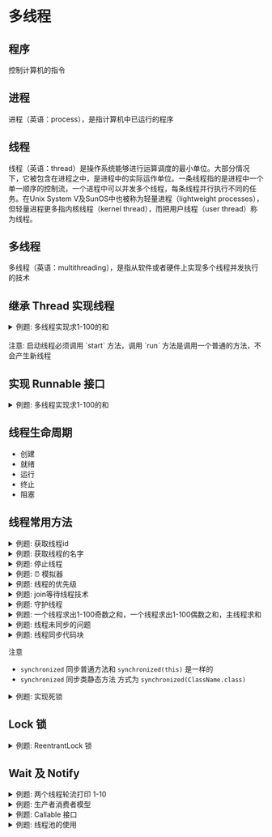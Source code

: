 # 多线程
## 程序
控制计算机的指令

## 进程
进程（英语：process），是指计算机中已运行的程序

## 线程
线程（英语：thread）是操作系统能够进行运算调度的最小单位。大部分情况下，它被包含在进程之中，是进程中的实际运作单位。一条线程指的是进程中一个单一顺序的控制流，一个进程中可以并发多个线程，每条线程并行执行不同的任务。在Unix System V及SunOS中也被称为轻量进程（lightweight processes），但轻量进程更多指内核线程（kernel thread），而把用户线程（user thread）称为线程。

## 多线程
多线程（英语：multithreading），是指从软件或者硬件上实现多个线程并发执行的技术

## 继承 Thread 实现线程 

<details>
<summary>例题:  多线程实现求1-100的和<br/>
</summary>

``` java
class ExampleThread extends Thread {
    private int sum = 0;

    public int getSum() {
    return sum;
    }

    @Override
    public void run() {
        for (int i = 1; i <= 100; ++i) {
            sum += i;
        }
    }
}
ExampleThread thread = new ExampleThread();
thread.start();
thread.join(); // main thread wait unit sub thread completed
assertEquals(5050, thread.getSum());
```
</details>
<br/>
注意: 启动线程必须调用 `start` 方法，调用 `run` 方法是调用一个普通的方法，不会产生新线程

## 实现 Runnable 接口

<details>
<summary>例题:  多线程实现求1-100的和<br/>
</summary>

``` java
class ExampleRunnable implements Runnable {
    private int sum = 0;
    @Override
    public void run() {
        for (int i = 1; i <= 100; ++i) {
            sum = sum + i;
        }
    }
    public int getSum() {
        return sum;
    }
}
ExampleRunnable exampleRunnable = new ExampleRunnable();
Thread thread = new Thread(exampleRunnable);
thread.start();
thread.join();
assertEquals(5050, exampleRunnable.getSum());
```
</details>

## 线程生命周期
* 创建
* 就绪
* 运行
* 终止
* 阻塞

## 线程常用方法

<details>
<summary>例题:  获取线程id<br/>
</summary>

``` java
new Thread(()->assertTrue(Thread.currentThread().getId() > 1)).start();
assertEquals(1, Thread.currentThread().getId());
```
</details>

<details>
<summary>例题:  获取线程的名字<br/>
</summary>

``` java
class ExampleThread extends Thread {
    public ExampleThread(String name) {
        super(name);
    }

    @Override
    public void run() {
        assertEquals("sub-thread", getName());
    }
}
new ExampleThread("sub-thread").start();
assertEquals("main", Thread.currentThread().getName());
```
</details>

<details>
<summary>例题:  停止线程<br/>
</summary>

``` java
class ExampleThread extends Thread {
    private boolean stopped = false;
    @Override
    public void run() {
        while (!stopped) {
        }
        assertThrows(ArithmeticException.class, ()->{
            int num = 10 / 0;
        });
    }

    public void stop(boolean stopped) {
        this.stopped = stopped;
    }
}
ExampleThread thread = new ExampleThread();
thread.start();
thread.stop(true);
```
</details>

<details>
<summary>例题:  ⏰ 模拟器<br/>
</summary>

``` java
new Thread(() -> {
    SimpleDateFormat sdf = new SimpleDateFormat("yyyy-MM-dd HH:mm:ss");
    while (true) {
        Date date = new Date();
        System.out.println(sdf.format(date));
        try {
            Thread.sleep(1000);
        } catch (InterruptedException e) {
            e.printStackTrace();
        }
    }
}).start();
Thread.sleep(1000); // 适当把时间设置大点
```
</details>

<details>
<summary>例题:  线程的优先级<br/>
</summary>

``` java
Thread thread = new Thread(()->{
    assertEquals(Thread.MAX_PRIORITY, Thread.currentThread().getPriority());
});
thread.setPriority(Thread.MAX_PRIORITY);
thread.start();
```
</details>

<details>
<summary>例题:  join等待线程技术<br/>
</summary>

``` java
class ExampleThread extends Thread {
    private int sum = 0;

    @Override
    public void run() {
        for (int i = 1; i <= 100; ++i) {
            sum += i;
        }
    }

    public int getSum() {
        return sum;
    }
}
ExampleThread thread = new ExampleThread();
assertEquals(0, thread.getSum());
thread.start();
thread.join();
assertEquals(5050, thread.getSum());
```
</details>

<details>
<summary>例题:  守护线程<br/>
</summary>

``` java
class ExampleThread extends Thread {
    @Override
    public void run() {
        assertTrue(Thread.currentThread().isDaemon());
        while (true) {
        }
    }
}
ExampleThread thread = new ExampleThread();
thread.setDaemon(true);
thread.start();

int sum = 0;
for (int i = 1; i <= 100; ++i) {
    sum = sum + i;
    assertTrue(thread.isAlive());
    assertTrue(thread.isDaemon());
}
assertEquals(5050, sum);
```
</details>

<details>
<summary>例题:  一个线程求出1-100奇数之和，一个线程求出1-100偶数之和，主线程求和<br/>
</summary>

``` java
class OddSumThread extends Thread {
    private int sum = 0;

    public int getSum() {
    return sum;
    }

    @Override
    public void run() {
        for (int i = 1; i <= 99; i += 2) {
            sum += i;
        }
    }
}
class EvenSumThread extends Thread {
    private int sum = 0;

    public int getSum() {
    return sum;
    }

    @Override
    public void run() {
        for (int i = 2; i <= 100; i += 2) {
            sum += i;
        }
    }
}

OddSumThread oddSumThread = new OddSumThread();
EvenSumThread evenSumThread = new EvenSumThread();
oddSumThread.start();
evenSumThread.start();
oddSumThread.join();
evenSumThread.join();
assertEquals(5050, oddSumThread.getSum() + evenSumThread.getSum());
```
</details>

<details>
<summary>例题:  线程未同步的问题<br/>
</summary>

``` java
class Account implements Runnable {
    private int balance;
    public Account() {
    }
    public Account(int balance) {
        this.balance = balance;
    }

    public int getBalance() {
        return balance;
    }

    @Override
    public void run() {
        if (balance >= 0) {
            try {
                Thread.sleep(1000);
            } catch (InterruptedException e) {
                e.printStackTrace();
            }
            balance -= 100;
        }
    }
}

Account account = new Account(1000);
Thread t1 = new Thread(account);
Thread t2 = new Thread(account);
Thread t3 = new Thread(account);
t1.start();
t2.start();
t3.start();
t1.join();
t2.join();
t3.join();

assertTrue(account.getBalance() >= 700);
```
</details>

<details>
<summary>例题:  线程同步代码块<br/>
</summary>

``` java
class Account implements Runnable {
    private int balance;
    public Account() {
    }
    public Account(int balance) {
        this.balance = balance;
    }

    public int getBalance() {
        return balance;
    }

    @Override
    public void run() {
        synchronized (this) {
            if (balance >= 100) {
            try {
                Thread.sleep(1000);
            } catch (InterruptedException e) {
                e.printStackTrace();
            }
            balance -= 100;
            }
        }
    }
}

Account account = new Account(1000);
Thread t1 = new Thread(account);
Thread t2 = new Thread(account);
Thread t3 = new Thread(account);
t1.start();
t2.start();
t3.start();
t1.join();
t2.join();
t3.join();

assertEquals(700, account.getBalance());
```
</details>

注意
* `synchronized` 同步普通方法和 `synchronized(this)` 是一样的
* `synchronized` 同步类静态方法 方式为 `synchronized(ClassName.class)`

<details>
<summary>例题:  实现死锁<br/>
</summary>

``` java
public class DeadLockExample {
  public final Object resourceA = new Object();
  public final Object resourceB = new Object();

  public static void main(String[] args) {
    DeadLockExample deadLockExample = new DeadLockExample();
    Runnable runnableA =
        () -> {
          synchronized (deadLockExample.resourceA) {
            System.out.println(Thread.currentThread().getName() + " get resourceA");
            try {
              Thread.sleep(1000);
            } catch (InterruptedException e) {
              e.printStackTrace();
            }
            System.out.println(Thread.currentThread().getName() + " is trying to get resourceB");
            synchronized (deadLockExample.resourceB) {
              System.out.println(Thread.currentThread().getName() + " get resourceB");
            }
          }
        };

    Runnable runnableB =
        () -> {
          synchronized (deadLockExample.resourceB) {
            System.out.println(Thread.currentThread().getName() + " get resourceB");
            try {
              Thread.sleep(1000);
            } catch (InterruptedException e) {
              e.printStackTrace();
            }
            System.out.println(Thread.currentThread().getName() + " is trying to get resourceA");
            synchronized (deadLockExample.resourceA) {
              System.out.println(Thread.currentThread().getName() + " get resourceA");
            }
          }
        };

    new Thread(runnableA).start();
    new Thread(runnableB).start();
  }
}
```
</details>

## Lock 锁

<details>
<summary>例题:  ReentrantLock 锁<br/>
</summary>

``` java
class Counter {
    private final Lock lock = new ReentrantLock();
    private int count;

    public void add(int step) {
        lock.lock();
        try {
            count += step;
        } finally {
            lock.unlock();
        }
    }

    public int getCount() {
        return count;
    }
}

Counter counter = new Counter();
for (int i = 0; i < 10; i++) {
    new Thread(() -> counter.add(1)).start();
}
Thread.sleep(100);
assertEquals(10, counter.getCount());
```
</details>

## Wait 及 Notify

<details>
<summary>例题:  两个线程轮流打印 1-10<br/>
</summary>

``` java
class MyRunnable implements Runnable {
    private int count = 1;
    @Override
    public void run() {
        while (true) {
            synchronized (this) {
                notify();
                if (count <= 10) {
                    System.out.println(Thread.currentThread().getName() + "->" + count++);
                } else {
                    break;
                }
                try {
                    wait();
                } catch (InterruptedException e) {
                    e.printStackTrace();
                }
            }
        }
    }
}
MyRunnable myRunnable = new MyRunnable();
Thread t1 = new Thread(myRunnable, "t1");
Thread t2 = new Thread(myRunnable, "t2");
t1.start();
t2.start();
t1.join();
t2.join();
```
</details>

<details>
<summary>例题:  生产者消费者模型<br/>
</summary>

``` java

```
</details>

<details>
<summary>例题:  Callable 接口<br/>
</summary>

``` java
class ExampleCallable implements Callable<Integer> {

    @Override
    public Integer call() throws Exception {
        int sum = 0;
        for (int i = 1; i <= 100; ++i) {
            sum += i;
        }
        return sum;
    }
}
ExampleCallable exampleCallable = new ExampleCallable();
FutureTask<Integer> futureTask = new FutureTask<>(exampleCallable);
new Thread(futureTask).start();
assertEquals(5050, futureTask.get());
```
</details>

<details>
<summary>例题:  线程池的使用<br/>
</summary>

``` java
class ExampleCallable implements Callable<Integer> {

    @Override
    public Integer call() throws Exception {
        int sum = 0;
        for (int i = 1; i <= 100; ++i) {
            sum += i;
        }
        return sum;
    }
}
ExecutorService executorService = Executors.newFixedThreadPool(1);
Future<Integer> result = executorService.submit(new ExampleCallable());
int callableSum = result.get();
Assertions.assertEquals(5050, callableSum);
executorService.shutdown();
```
</details>



